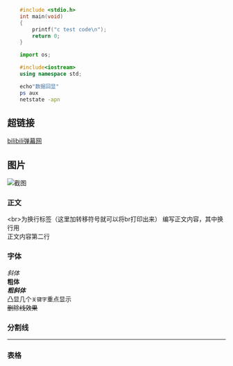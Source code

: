 ```C
	#include <stdio.h>
	int main(void)
	{
		printf("c test code\n");
		return 0;
	}
```

```python
	import os;
```

```cpp
	#include<iostream>
	using namespace std;
```

```bash
	echo"数据回显"
	ps aux
	netstate -apn
```

## 超链接 

[bilibili弹幕网](http://www.bilibili.com "点击进入")

## 图片

![截图](C://Users//10719//Desktop//pic.png "壁纸")

### 正文

  \<br\>为换行标签（这里加转移符号就可以将br打印出来）
  编写正文内容，其中换行用<br>
  正文内容第二行

### 字体

  *斜体*<br>
  **粗体**<br>
  ***粗斜体***<br>
  凸显几个`关键字`重点显示<br>
  ~~删除线效果~~<br>

### 分割线 

*****

### 表格 

 
